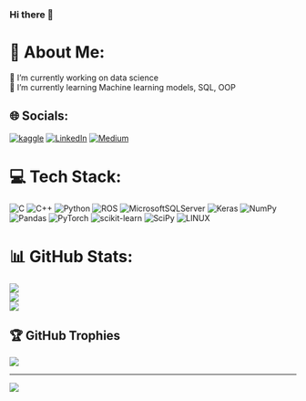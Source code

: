 ### Hi there 👋

# 💫 About Me:
🔭 I’m currently working on data science <br>🌱 I’m currently learning  Machine learning models, SQL, OOP


## 🌐 Socials:
[![kaggle](https://img.shields.io/badge/https%3A%2F%2Fupload.wikimedia.org%2Fwikipedia%2Fcommons%2F7%2F7c%2FKaggle_logo.png
)](https://www.kaggle.com/talhademirr)
[![LinkedIn](https://img.shields.io/badge/LinkedIn-%230077B5.svg?logo=linkedin&logoColor=white)](https://linkedin.com/in/https://www.linkedin.com/in/talhadmr/) [![Medium](https://img.shields.io/badge/Medium-12100E?logo=medium&logoColor=white)](https://medium.com/@https://medium.com/@demirtalha093) 

# 💻 Tech Stack:
![C](https://img.shields.io/badge/c-%2300599C.svg?style=for-the-badge&logo=c&logoColor=white) ![C++](https://img.shields.io/badge/c++-%2300599C.svg?style=for-the-badge&logo=c%2B%2B&logoColor=white) ![Python](https://img.shields.io/badge/python-3670A0?style=for-the-badge&logo=python&logoColor=ffdd54) ![ROS](https://img.shields.io/badge/ros-%230A0FF9.svg?style=for-the-badge&logo=ros&logoColor=white) ![MicrosoftSQLServer](https://img.shields.io/badge/Microsoft%20SQL%20Sever-CC2927?style=for-the-badge&logo=microsoft%20sql%20server&logoColor=white) ![Keras](https://img.shields.io/badge/Keras-%23D00000.svg?style=for-the-badge&logo=Keras&logoColor=white) ![NumPy](https://img.shields.io/badge/numpy-%23013243.svg?style=for-the-badge&logo=numpy&logoColor=white) ![Pandas](https://img.shields.io/badge/pandas-%23150458.svg?style=for-the-badge&logo=pandas&logoColor=white) ![PyTorch](https://img.shields.io/badge/PyTorch-%23EE4C2C.svg?style=for-the-badge&logo=PyTorch&logoColor=white) ![scikit-learn](https://img.shields.io/badge/scikit--learn-%23F7931E.svg?style=for-the-badge&logo=scikit-learn&logoColor=white) ![SciPy](https://img.shields.io/badge/SciPy-%230C55A5.svg?style=for-the-badge&logo=scipy&logoColor=%white) ![LINUX](https://img.shields.io/badge/Linux-FCC624?style=for-the-badge&logo=linux&logoColor=black)
# 📊 GitHub Stats:
![](https://github-readme-stats.vercel.app/api?username=Talhadmr&theme=radical&hide_border=false&include_all_commits=false&count_private=true)<br/>
![](https://github-readme-streak-stats.herokuapp.com/?user=Talhadmr&theme=radical&hide_border=false)<br/>
![](https://github-readme-stats.vercel.app/api/top-langs/?username=Talhadmr&theme=radical&hide_border=false&include_all_commits=false&count_private=true&layout=compact)

## 🏆 GitHub Trophies
![](https://github-profile-trophy.vercel.app/?username=Talhadmr&theme=dracula&no-frame=false&no-bg=true&margin-w=4)

---
[![](https://visitcount.itsvg.in/api?id=Talhadmr&icon=0&color=3)](https://visitcount.itsvg.in)

<!-- Proudly created with GPRM ( https://gprm.itsvg.in ) -->
